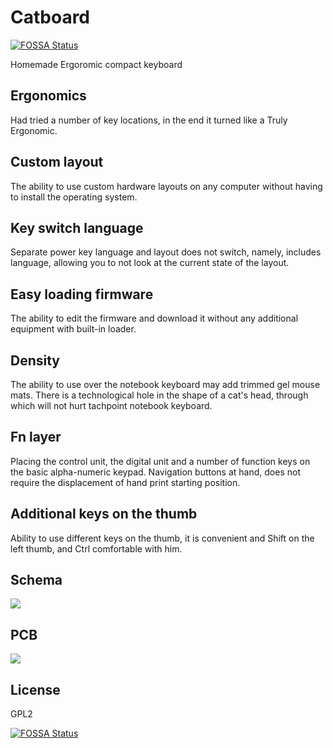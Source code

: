 # Catboard
[![FOSSA Status](https://app.fossa.io/api/projects/git%2Bgithub.com%2Fibnteo%2Fcatboard.svg?type=shield)](https://app.fossa.io/projects/git%2Bgithub.com%2Fibnteo%2Fcatboard?ref=badge_shield)


Homemade Ergoromic compact keyboard

## Ergonomics

Had tried a number of key locations, in the end it turned like a Truly Ergonomic.

## Custom layout

The ability to use custom hardware layouts on any computer without having to install the operating system.

## Key switch language

Separate power key language and layout does not switch, namely, includes language, allowing you to not look at the current state of the layout.

## Easy loading firmware

The ability to edit the firmware and download it without any additional equipment with built-in loader.

## Density

The ability to use over the notebook keyboard may add trimmed gel mouse mats. There is a technological hole in the shape of a cat's head, through which will not hurt tachpoint notebook keyboard.

## Fn layer

Placing the control unit, the digital unit and a number of function keys on the basic alpha-numeric keypad. Navigation buttons at hand, does not require the displacement of hand print starting position.

## Additional keys on the thumb

Ability to use different keys on the thumb, it is convenient and Shift on the left thumb, and Ctrl comfortable with him.

## Schema

![](fablab/schema.png)

## PCB

![](fablab/pcb.png)

## License

GPL2

[![FOSSA Status](https://app.fossa.io/api/projects/git%2Bgithub.com%2Fibnteo%2Fcatboard.svg?type=large)](https://app.fossa.io/projects/git%2Bgithub.com%2Fibnteo%2Fcatboard?ref=badge_large)
